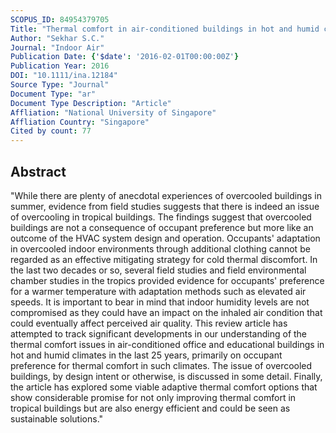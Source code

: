 ```yaml
---
SCOPUS_ID: 84954379705
Title: "Thermal comfort in air-conditioned buildings in hot and humid climates - why are we not getting it right?"
Author: "Sekhar S.C."
Journal: "Indoor Air"
Publication Date: {'$date': '2016-02-01T00:00:00Z'}
Publication Year: 2016
DOI: "10.1111/ina.12184"
Source Type: "Journal"
Document Type: "ar"
Document Type Description: "Article"
Affliation: "National University of Singapore"
Affliation Country: "Singapore"
Cited by count: 77
---
```


## Abstract
"While there are plenty of anecdotal experiences of overcooled buildings in summer, evidence from field studies suggests that there is indeed an issue of overcooling in tropical buildings. The findings suggest that overcooled buildings are not a consequence of occupant preference but more like an outcome of the HVAC system design and operation. Occupants' adaptation in overcooled indoor environments through additional clothing cannot be regarded as an effective mitigating strategy for cold thermal discomfort. In the last two decades or so, several field studies and field environmental chamber studies in the tropics provided evidence for occupants' preference for a warmer temperature with adaptation methods such as elevated air speeds. It is important to bear in mind that indoor humidity levels are not compromised as they could have an impact on the inhaled air condition that could eventually affect perceived air quality. This review article has attempted to track significant developments in our understanding of the thermal comfort issues in air-conditioned office and educational buildings in hot and humid climates in the last 25 years, primarily on occupant preference for thermal comfort in such climates. The issue of overcooled buildings, by design intent or otherwise, is discussed in some detail. Finally, the article has explored some viable adaptive thermal comfort options that show considerable promise for not only improving thermal comfort in tropical buildings but are also energy efficient and could be seen as sustainable solutions."
